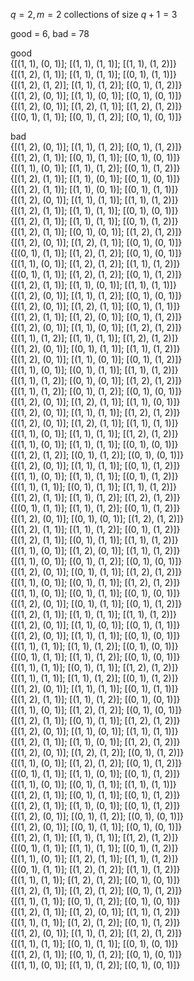 $q = 2, m = 2$ collections of size $q + 1 = 3$ 

good = 6, bad = 78  
  
good  
{[(1, 1), (0, 1)]; [(1, 1), (1, 1)]; [(1, 1), (1, 2)]}  
{[(1, 2), (1, 1)]; [(1, 1), (1, 1)]; [(0, 1), (1, 1)]}  
{[(1, 2), (1, 2)]; [(1, 1), (1, 2)]; [(0, 1), (1, 2)]}  
{[(1, 2), (0, 1)]; [(1, 1), (0, 1)]; [(0, 1), (0, 1)]}  
{[(1, 2), (0, 1)]; [(1, 2), (1, 1)]; [(1, 2), (1, 2)]}  
{[(0, 1), (1, 1)]; [(0, 1), (1, 2)]; [(0, 1), (0, 1)]}  
  
bad  
{[(1, 2), (0, 1)]; [(1, 1), (1, 2)]; [(0, 1), (1, 2)]}  
{[(1, 2), (1, 1)]; [(0, 1), (1, 1)]; [(0, 1), (0, 1)]}  
{[(1, 1), (0, 1)]; [(1, 1), (1, 2)]; [(0, 1), (1, 2)]}  
{[(1, 2), (1, 1)]; [(1, 1), (0, 1)]; [(0, 1), (0, 1)]}  
{[(1, 2), (1, 1)]; [(1, 1), (0, 1)]; [(0, 1), (1, 1)]}  
{[(1, 2), (0, 1)]; [(1, 1), (1, 1)]; [(1, 1), (1, 2)]}  
{[(1, 2), (1, 1)]; [(1, 1), (1, 1)]; [(0, 1), (0, 1)]}  
{[(1, 2), (1, 1)]; [(1, 1), (1, 1)]; [(0, 1), (1, 2)]}  
{[(1, 2), (1, 1)]; [(0, 1), (0, 1)]; [(1, 2), (1, 2)]}  
{[(1, 2), (0, 1)]; [(1, 2), (1, 1)]; [(0, 1), (0, 1)]}  
{[(0, 1), (1, 1)]; [(1, 2), (1, 2)]; [(0, 1), (0, 1)]}  
{[(1, 1), (0, 1)]; [(1, 2), (1, 2)]; [(1, 1), (1, 2)]}  
{[(0, 1), (1, 1)]; [(1, 2), (1, 2)]; [(0, 1), (1, 2)]}  
{[(1, 2), (1, 1)]; [(1, 1), (0, 1)]; [(1, 1), (1, 1)]}  
{[(1, 2), (0, 1)]; [(1, 1), (1, 2)]; [(0, 1), (0, 1)]}  
{[(1, 2), (0, 1)]; [(1, 2), (1, 1)]; [(0, 1), (1, 1)]}  
{[(1, 2), (1, 1)]; [(1, 2), (0, 1)]; [(0, 1), (1, 2)]}  
{[(1, 2), (0, 1)]; [(1, 1), (0, 1)]; [(1, 2), (1, 2)]}  
{[(1, 1), (1, 2)]; [(1, 1), (1, 1)]; [(1, 2), (1, 2)]}  
{[(1, 2), (0, 1)]; [(0, 1), (1, 1)]; [(1, 1), (1, 2)]}  
{[(1, 2), (0, 1)]; [(1, 1), (0, 1)]; [(0, 1), (1, 2)]}  
{[(1, 1), (0, 1)]; [(0, 1), (1, 1)]; [(1, 1), (1, 2)]}  
{[(1, 1), (1, 2)]; [(0, 1), (0, 1)]; [(1, 2), (1, 2)]}  
{[(1, 1), (1, 2)]; [(0, 1), (1, 2)]; [(0, 1), (0, 1)]}  
{[(1, 2), (0, 1)]; [(1, 2), (1, 1)]; [(1, 1), (0, 1)]}  
{[(1, 2), (0, 1)]; [(1, 1), (1, 1)]; [(1, 2), (1, 2)]}  
{[(1, 2), (0, 1)]; [(1, 2), (1, 1)]; [(1, 1), (1, 1)]}  
{[(1, 1), (0, 1)]; [(1, 1), (1, 1)]; [(1, 2), (1, 2)]}  
{[(1, 1), (0, 1)]; [(1, 1), (1, 1)]; [(0, 1), (0, 1)]}  
{[(1, 2), (1, 2)]; [(0, 1), (1, 2)]; [(0, 1), (0, 1)]}  
{[(1, 2), (0, 1)]; [(1, 1), (1, 1)]; [(0, 1), (1, 2)]}  
{[(1, 1), (0, 1)]; [(1, 1), (1, 1)]; [(0, 1), (1, 2)]}  
{[(1, 1), (1, 1)]; [(0, 1), (1, 1)]; [(1, 1), (1, 2)]}  
{[(1, 2), (1, 1)]; [(1, 1), (1, 2)]; [(1, 2), (1, 2)]}  
{[(0, 1), (1, 1)]; [(1, 1), (1, 2)]; [(0, 1), (1, 2)]}  
{[(1, 2), (0, 1)]; [(0, 1), (0, 1)]; [(1, 2), (1, 2)]}  
{[(1, 2), (1, 1)]; [(1, 1), (1, 2)]; [(0, 1), (1, 2)]}  
{[(1, 2), (1, 1)]; [(0, 1), (1, 1)]; [(1, 1), (1, 2)]}  
{[(1, 1), (0, 1)]; [(1, 2), (0, 1)]; [(1, 1), (1, 2)]}  
{[(1, 1), (0, 1)]; [(0, 1), (1, 2)]; [(0, 1), (0, 1)]}  
{[(1, 2), (0, 1)]; [(0, 1), (1, 1)]; [(1, 2), (1, 2)]}  
{[(1, 1), (0, 1)]; [(0, 1), (1, 1)]; [(1, 2), (1, 2)]}  
{[(1, 1), (0, 1)]; [(0, 1), (1, 1)]; [(0, 1), (0, 1)]}  
{[(1, 2), (0, 1)]; [(0, 1), (1, 1)]; [(0, 1), (1, 2)]}  
{[(1, 2), (1, 1)]; [(1, 1), (1, 1)]; [(1, 1), (1, 2)]}  
{[(1, 2), (0, 1)]; [(1, 1), (0, 1)]; [(0, 1), (1, 1)]}  
{[(1, 2), (0, 1)]; [(1, 1), (1, 1)]; [(0, 1), (0, 1)]}  
{[(1, 1), (1, 1)]; [(1, 1), (1, 2)]; [(0, 1), (0, 1)]}  
{[(0, 1), (1, 1)]; [(1, 1), (1, 2)]; [(0, 1), (0, 1)]}  
{[(1, 1), (1, 1)]; [(0, 1), (1, 1)]; [(1, 2), (1, 2)]}  
{[(1, 1), (1, 1)]; [(1, 1), (1, 2)]; [(0, 1), (1, 2)]}  
{[(1, 2), (0, 1)]; [(1, 1), (1, 1)]; [(0, 1), (1, 1)]}  
{[(1, 2), (1, 1)]; [(1, 1), (1, 2)]; [(0, 1), (0, 1)]}  
{[(1, 1), (0, 1)]; [(1, 2), (1, 2)]; [(0, 1), (0, 1)]}  
{[(1, 2), (1, 1)]; [(0, 1), (1, 1)]; [(1, 2), (1, 2)]}  
{[(1, 2), (0, 1)]; [(1, 1), (0, 1)]; [(1, 1), (1, 1)]}  
{[(1, 2), (1, 1)]; [(1, 1), (0, 1)]; [(1, 2), (1, 2)]}  
{[(1, 2), (0, 1)]; [(1, 2), (1, 2)]; [(0, 1), (1, 2)]}  
{[(1, 1), (0, 1)]; [(1, 2), (1, 2)]; [(0, 1), (1, 2)]}  
{[(0, 1), (1, 1)]; [(1, 1), (0, 1)]; [(0, 1), (1, 2)]}  
{[(1, 1), (0, 1)]; [(0, 1), (1, 1)]; [(1, 1), (1, 1)]}  
{[(1, 2), (1, 1)]; [(0, 1), (1, 1)]; [(0, 1), (1, 2)]}  
{[(1, 2), (1, 1)]; [(1, 1), (0, 1)]; [(0, 1), (1, 2)]}  
{[(1, 2), (0, 1)]; [(0, 1), (1, 2)]; [(0, 1), (0, 1)]}  
{[(1, 2), (0, 1)]; [(0, 1), (1, 1)]; [(0, 1), (0, 1)]}  
{[(1, 2), (1, 1)]; [(1, 1), (1, 1)]; [(1, 2), (1, 2)]}  
{[(0, 1), (1, 1)]; [(1, 1), (1, 1)]; [(0, 1), (1, 2)]}  
{[(1, 1), (0, 1)]; [(1, 2), (1, 1)]; [(1, 1), (1, 2)]}  
{[(0, 1), (1, 1)]; [(1, 2), (1, 2)]; [(1, 1), (1, 2)]}  
{[(1, 1), (1, 1)]; [(1, 2), (1, 2)]; [(0, 1), (0, 1)]}  
{[(1, 2), (1, 1)]; [(1, 2), (1, 2)]; [(0, 1), (1, 2)]}  
{[(1, 1), (1, 1)]; [(0, 1), (1, 2)]; [(0, 1), (0, 1)]}  
{[(1, 2), (1, 1)]; [(1, 2), (0, 1)]; [(1, 1), (1, 2)]}  
{[(1, 1), (1, 1)]; [(1, 2), (1, 2)]; [(0, 1), (1, 2)]}  
{[(1, 2), (0, 1)]; [(1, 1), (1, 2)]; [(1, 2), (1, 2)]}  
{[(1, 1), (1, 1)]; [(0, 1), (1, 1)]; [(0, 1), (0, 1)]}  
{[(1, 2), (1, 1)]; [(0, 1), (1, 2)]; [(0, 1), (0, 1)]}  
{[(1, 1), (0, 1)]; [(1, 1), (1, 2)]; [(0, 1), (0, 1)]}  